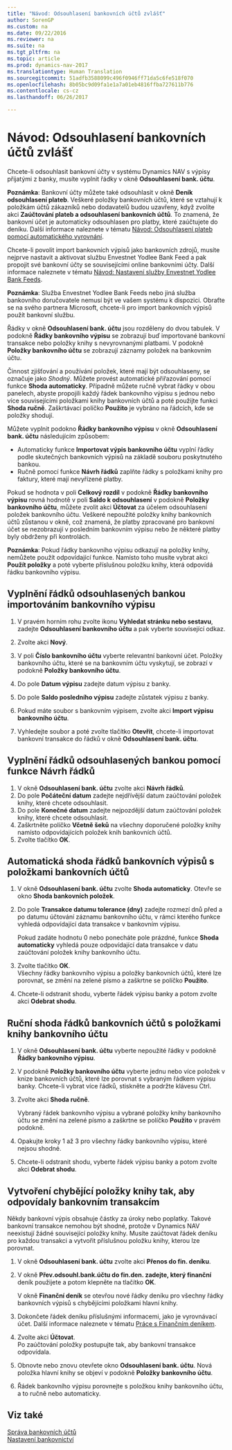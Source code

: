 ```yaml
---
title: "Návod: Odsouhlasení bankovních účtů zvlášť"
author: SorenGP
ms.custom: na
ms.date: 09/22/2016
ms.reviewer: na
ms.suite: na
ms.tgt_pltfrm: na
ms.topic: article
ms.prod: dynamics-nav-2017
ms.translationtype: Human Translation
ms.sourcegitcommit: 51adfb3588099c496f0946ff71da5c6fe518f070
ms.openlocfilehash: 8b05bc9d09fa1e1a7a01eb4816ffba727611b776
ms.contentlocale: cs-cz
ms.lasthandoff: 06/26/2017

---
```


# <a name="how-to-reconcile-bank-accounts-separately"></a>Návod: Odsouhlasení bankovních účtů zvlášť
Chcete-li odsouhlasit bankovní účty v systému Dynamics NAV s výpisy přijatými z banky, musíte vyplnit řádky v okně **Odsouhlasení bank. účtu**. 

**Poznámka**: Bankovní účty můžete také odsouhlasit v okně **Deník odsouhlasení plateb**. Veškeré položky bankovních účtů, které se vztahují k položkám účtů zákazníků nebo dodavatelů budou uzavřeny, když zvolíte akci **Zaúčtování plateb a odsouhlasení bankovních účtů**. To znamená, že bankovní účet je automaticky odsouhlasen pro platby, které zaúčtujete do deníku. Další informace naleznete v tématu [Návod: Odsouhlasení plateb pomocí automatického vyrovnání](receivables-how-reconcile-payments-auto-application.md).

Chcete-li povolit import bankovních výpisů jako bankovních zdrojů, musíte nejprve nastavit a aktivovat službu Envestnet Yodlee Bank Feed a pak propojit své bankovní účty se souvisejícími online bankovními účty. Další informace naleznete v tématu [Návod: Nastavení služby Envestnet Yodlee Bank Feeds](bank-how-setup-bank-statement-service.md).

**Poznámka**: Služba Envestnet Yodlee Bank Feeds nebo jiná služba bankovního doručovatele nemusí být ve vašem systému k dispozici. Obraťte se na svého partnera Microsoft, chcete-li pro import bankovních výpisů použít bankovní službu.

Řádky v okně **Odsouhlasení bank. účtu** jsou rozděleny do dvou tabulek. V podokně **Řádky bankovního výpisu** se zobrazují buď importované bankovní transakce nebo položky knihy s nevyrovnanými platbami. V podokně **Položky bankovního účtu** se zobrazují záznamy položek na bankovním účtu.

Činnost zjišťování a používání položek, které mají být odsouhlaseny, se označuje jako *Shodný*. Můžete provést automatické přiřazování pomocí funkce **Shoda automaticky**. Případně můžete ručně vybrat řádky v obou panelech, abyste propojili každý řádek bankovního výpisu s jednou nebo více souvisejícími položkami knihy bankovních účtů a poté použijte funkci **Shoda ručně**. Zaškrtávací políčko **Použito** je vybráno na řádcích, kde se položky shodují. 

Můžete vyplnit podokno **Řádky bankovního výpisu** v okně **Odsouhlasení bank. účtu** následujícím způsobem:

* Automaticky funkce **Importovat výpis bankovního účtu** vyplní řádky podle skutečných bankovních výpisů na základě souboru poskytnutého bankou.
* Ručně pomocí funkce **Návrh řádků** zaplňte řádky s položkami knihy pro faktury, které mají nevyřízené platby.

Pokud se hodnota v poli **Celkový rozdíl** v podokně **Řádky bankovního výpisu** rovná hodnotě v poli **Saldo k odsouhlasení** v podokně **Položky bankovního účtu**, můžete zvolit akci **Účtovat** za účelem odsouhlasení položek bankovního účtu. Veškeré nepoužité položky knihy bankovních účtů zůstanou v okně, což znamená, že platby zpracované pro bankovní účet se nezobrazují v posledním bankovním výpisu nebo že některé platby byly obdrženy při kontrolách.

**Poznámka**: Pokud řádky bankovního výpisu odkazují na položky knihy, nemůžete použít odpovídající funkce. Namísto toho musíte vybrat akci **Použít položky** a poté vyberte příslušnou položku knihy, která odpovídá řádku bankovního výpisu.

## <a name="to-fill-bank-reconciliation-lines-by-importing-a-bank-statement"></a>Vyplnění řádků odsouhlasených bankou importováním bankovního výpisu  
1. V pravém horním rohu zvolte ikonu **Vyhledat stránku nebo sestavu**, zadejte **Odsouhlasení bankovního účtu** a pak vyberte související odkaz.
2. Zvolte akci **Nový**.
3. V poli **Číslo bankovního účtu** vyberte relevantní bankovní účet. Položky bankovního účtu, které se na bankovním účtu vyskytují, se zobrazí v podokně **Položky bankovního účtu**.
4. Do pole **Datum výpisu** zadejte datum výpisu z banky.

5. Do pole **Saldo posledního výpisu** zadejte zůstatek výpisu z banky.
6. Pokud máte soubor s bankovním výpisem, zvolte akci **Import výpisu bankovního účtu**.
7. Vyhledejte soubor a poté zvolte tlačítko **Otevřít**, chcete-li importovat bankovní transakce do řádků v okně **Odsouhlasení bank. účtu**.

## <a name="to-fill-bank-reconciliation-lines-with-the-suggest-lines-function"></a>Vyplnění řádků odsouhlasených bankou pomocí funkce Návrh řádků
1. V okně **Odsouhlasení bank. účtu** zvolte akci **Návrh řádků**.
2. Do pole **Počáteční datum** zadejte nejdřívější datum zaúčtování položek knihy, které chcete odsouhlasit.
3. Do pole **Konečné datum** zadejte nejpozdější datum zaúčtování položek knihy, které chcete odsouhlasit.
4. Zaškrtněte políčko **Včetně šeků** na všechny doporučené položky knihy namísto odpovídajících položek knih bankovních účtů.
5. Zvolte tlačítko **OK**.

## <a name="to-match-bank-statement-lines-with-bank-account-ledger-entries-automatically"></a>Automatická shoda řádků bankovních výpisů s položkami bankovních účtů
1. V okně **Odsouhlasení bank. účtu** zvolte **Shoda automaticky**. Otevře se okno **Shoda bankovních položek**.
2. Do pole **Transakce datumu tolerance (dny)** zadejte rozmezí dnů před a po datumu účtování záznamu bankovního účtu, v rámci kterého funkce vyhledá odpovídající data transakce v bankovním výpisu.

    Pokud zadáte hodnotu 0 nebo ponecháte pole prázdné, funkce **Shoda automaticky** vyhledá pouze odpovídající data transakce v datu zaúčtování položek knihy bankovního účtu.  
3. Zvolte tlačítko **OK**.  
Všechny řádky bankovního výpisu a položky bankovních účtů, které lze porovnat, se změní na zelené písmo a zaškrtne se políčko **Použito**.
4. Chcete-li odstranit shodu, vyberte řádek výpisu banky a potom zvolte akci **Odebrat shodu**.

## <a name="to-match-bank-statement-lines-with-bank-account-ledger-entries-manually"></a>Ruční shoda řádků bankovních účtů s položkami knihy bankovního účtu
1. V okně **Odsouhlasení bank. účtu** vyberte nepoužité řádky v podokně **Řádky bankovního výpisu**.
2. V podokně **Položky bankovního účtu** vyberte jednu nebo více položek v knize bankovních účtů, které lze porovnat s vybraným řádkem výpisu banky. Chcete-li vybrat více řádků, stiskněte a podržte klávesu Ctrl.  
3. Zvolte akci **Shoda ručně**.

    Vybraný řádek bankovního výpisu a vybrané položky knihy bankovního účtu se změní na zelené písmo a zaškrtne se políčko **Použito** v pravém podokně.
4. Opakujte kroky 1 až 3 pro všechny řádky bankovního výpisu, které nejsou shodné.
5. Chcete-li odstranit shodu, vyberte řádek výpisu banky a potom zvolte akci **Odebrat shodu**.

## <a name="to-create-missing-ledger-entries-to-match-bank-transactions-with"></a>Vytvoření chybějící položky knihy tak, aby odpovídaly bankovním transakcím
Někdy bankovní výpis obsahuje částky za úroky nebo poplatky. Takové bankovní transakce nemohou být shodné, protože v Dynamics NAV neexistují žádné související položky knihy. Musíte zaúčtovat řádek deníku pro každou transakci a vytvořit příslušnou položku knihy, kterou lze porovnat.

1. V okně **Odsouhlasení bank. účtu** zvolte akci **Přenos do fin. deníku**.  
2. V okně **Přev.odsouhl.bank.účtu do fin.den. zadejte, který finanční** deník použijete a potom klepněte na tlačítko **OK**.

    V okně **Finanční deník** se otevřou nové řádky deníku pro všechny řádky bankovních výpisů s chybějícími položkami hlavní knihy.
3. Dokončete řádek deníku příslušnými informacemi, jako je vyrovnávací účet. Další informace naleznete v tématu [Práce s Finančním deníkem](ui-work-general-journals.md).  
4. Zvolte akci **Účtovat**.  
Po zaúčtování položky postupujte tak, aby bankovní transakce odpovídala.
5. Obnovte nebo znovu otevřete okno **Odsouhlasení bank. účtu**. Nová položka hlavní knihy se objeví v podokně **Položky bankovního účtu**.
6. Řádek bankovního výpisu porovnejte s položkou knihy bankovního účtu, a to ručně nebo automaticky.

## <a name="see-also"></a>Viz také  
[Správa bankovních účtů](bank-manage-bank-accounts.md)  
[Nastavení bankovnictví](bank-setup-banking.md)

